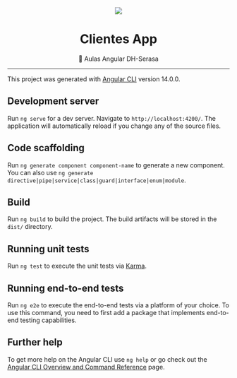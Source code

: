 <div align="center"><img src="https://user-images.githubusercontent.com/102123328/184471325-9cd2ccd1-bfcc-4315-bf6c-c3f16eadcdcd.jpg" /></div>


<p align="center">  </![react-logo-angularjs-javascript-aspnet-mvc-web-application-software-framework-ionic-nodejs-png-clipart](https://user-images.githubusercontent.com/102123328/182289049-72562e8e-e038-4df8-96de-27b3ec6115cd.jpg)
p>

<h1 align="center"> Clientes App </h1>
<p align="center">🚀  Aulas Angular DH-Serasa </p>

<hr>

This project was generated with [Angular CLI](https://github.com/angular/angular-cli) version 14.0.0.

## Development server

Run `ng serve` for a dev server. Navigate to `http://localhost:4200/`. The application will automatically reload if you change any of the source files.

## Code scaffolding

Run `ng generate component component-name` to generate a new component. You can also use `ng generate directive|pipe|service|class|guard|interface|enum|module`.

## Build

Run `ng build` to build the project. The build artifacts will be stored in the `dist/` directory.

## Running unit tests

Run `ng test` to execute the unit tests via [Karma](https://karma-runner.github.io).

## Running end-to-end tests

Run `ng e2e` to execute the end-to-end tests via a platform of your choice. To use this command, you need to first add a package that implements end-to-end testing capabilities.

## Further help

To get more help on the Angular CLI use `ng help` or go check out the [Angular CLI Overview and Command Reference](https://angular.io/cli) page.
